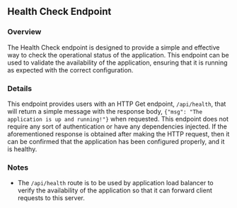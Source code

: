 ## Health Check Endpoint

### Overview

The Health Check endpoint is designed to provide a simple and effective way to check the operational status of the application. This endpoint can be used to validate the availability of the application, ensuring that it is running as expected with the correct configuration.

### Details

This endpoint provides users with an HTTP Get endpoint, `/api/health`, that will return a simple message with the response body, `{"msg": "The application is up and running!"}` when requested. This endpoint does not require any sort of authentication or have any dependencies injected. If the aforementioned response is obtained after making the HTTP request, then it can be confirmed that the application has been configured properly, and it is healthy.

### Notes

* The `/api/health` route is to be used by application load balancer to verify the availability of the application so that it can forward client requests to this server.
